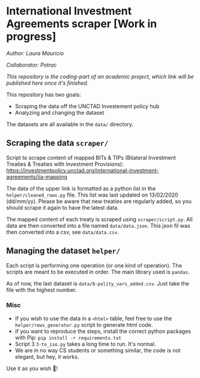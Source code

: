 # International Investment Agreements scraper [Work in progress]
*Author: Laura Mauricio*

*Collaborator: Potrac*

*This repository is the coding-part of an academic project, which link will be published here once it's finished.*

This repository has two goals:
* Scraping the data off the UNCTAD Investement policy hub
* Analyzing and changing the dataset

The datasets are all available in the `data/` directory. 

## Scraping the data `scraper/`
Script to scrape content of mapped BITs & TIPs (Bilateral Investment Treaties & Treaties with Investment Provisions):
https://investmentpolicy.unctad.org/international-investment-agreements/iia-mapping

The data of the upper link is formatted as a python list in the `helper/cleaned_rows.py` file. This list was last updated on 13/02/2020 (dd/mm/yy). Please be aware that new treaties are regularly added, so you should scrape it again to have the latest data.

The mapped content of each treaty is scraped using `scraper/script.py`. All data are then converted into a file named `data/data.json`. This json fil was then converted into a csv, see `data/data.csv`.

## Managing the dataset `helper/`
Each script is performing one operation (or one kind of operation). The scripts are meant to be executed in order. The main library used is `pandas`. 

As of now, the last dataset is `data/8-polity_vars_added.csv`. Just take the file with the highest number.

### Misc
* If you wish to use the data in a `<html>` table, feel free to use the `helper/rows_generator.py` script to generate html code. 
* If you want to reproduce the steps, install the correct python packages with Pip:
`pip install -r requirements.txt`
* Script 3 `3-to_iso.py` takes a long time to run. It's normal.
* We are in no way CS students or something similar, the code is not elegant, but hey, it works.

Use it as you wish 🙂!
